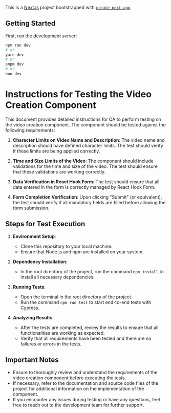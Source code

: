 This is a [Next.js](https://nextjs.org/) project bootstrapped with [`create-next-app`](https://github.com/vercel/next.js/tree/canary/packages/create-next-app).

## Getting Started

First, run the development server:

```bash
npm run dev
# or
yarn dev
# or
pnpm dev
# or
bun dev
```

# Instructions for Testing the Video Creation Component

This document provides detailed instructions for QA to perform testing on the video creation component. The component should be tested against the following requirements:

1. **Character Limits on Video Name and Description**: The video name and description should have defined character limits. The test should verify if these limits are being applied correctly.

2. **Time and Size Limits of the Video**: The component should include validations for the time and size of the video. The test should ensure that these validations are working correctly.

3. **Data Verification in React Hook Form**: The test should ensure that all data entered in the form is correctly managed by React Hook Form.

4. **Form Completion Verification**: Upon clicking "Submit" (or equivalent), the test should verify if all mandatory fields are filled before allowing the form submission.

## Steps for Test Execution

1. **Environment Setup**:
   - Clone this repository to your local machine.
   - Ensure that Node.js and npm are installed on your system.

2. **Dependency Installation**:
   - In the root directory of the project, run the command `npm install` to install all necessary dependencies.

3. **Running Tests**:
   - Open the terminal in the root directory of the project.
   - Run the command `npm run test` to start end-to-end tests with Cypress.

4. **Analyzing Results**:
   - After the tests are completed, review the results to ensure that all functionalities are working as expected.
   - Verify that all requirements have been tested and there are no failures or errors in the tests.

## Important Notes

- Ensure to thoroughly review and understand the requirements of the video creation component before executing the tests.
- If necessary, refer to the documentation and source code files of the project for additional information on the implementation of the component.
- If you encounter any issues during testing or have any questions, feel free to reach out to the development team for further support.
